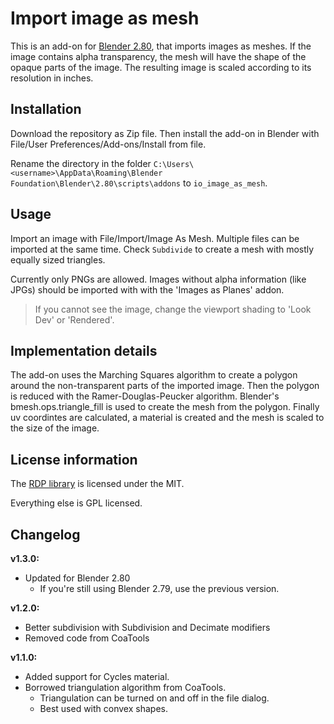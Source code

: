 # Import image as mesh

This is an add-on for [Blender 2.80](http://www.blender.org), that imports images as meshes. If the image contains alpha
transparency, the mesh will have the shape of the opaque parts of the image. The resulting image is scaled according
to its resolution in inches.

## Installation

Download the repository as Zip file. Then install the add-on in Blender with
File/User Preferences/Add-ons/Install from file.

Rename the directory in the folder `C:\Users\<username>\AppData\Roaming\Blender Foundation\Blender\2.80\scripts\addons` to `io_image_as_mesh`. 

## Usage

Import an image with File/Import/Image As Mesh. Multiple files can be imported at the same time.
Check `Subdivide` to create a mesh with mostly equally sized triangles. 

Currently only PNGs are allowed. Images without alpha information (like JPGs) should be imported with
with the 'Images as Planes' addon.

> If you cannot see the image, change the viewport shading to 'Look Dev' or 'Rendered'.

## Implementation details

The add-on uses the Marching Squares algorithm to create a polygon around the non-transparent parts of the imported
image.
Then the polygon is reduced with the Ramer-Douglas-Peucker algorithm.
Blender's bmesh.ops.triangle_fill is used to create the mesh from the polygon.
Finally uv coordintes are calculated, a material is created and the mesh is scaled to the size of the image.

## License information

The [RDP library](https://github.com/sebleier/RDP) is licensed under the MIT.

Everything else is GPL licensed.

## Changelog
**v1.3.0:**
* Updated for Blender 2.80
    * If you're still using Blender 2.79, use the previous version.

**v1.2.0:**
* Better subdivision with Subdivision and Decimate modifiers
* Removed code from CoaTools

**v1.1.0:**
* Added support for Cycles material.
* Borrowed triangulation algorithm from CoaTools.
    * Triangulation can be turned on and off in the file dialog.
    * Best used with convex shapes.
